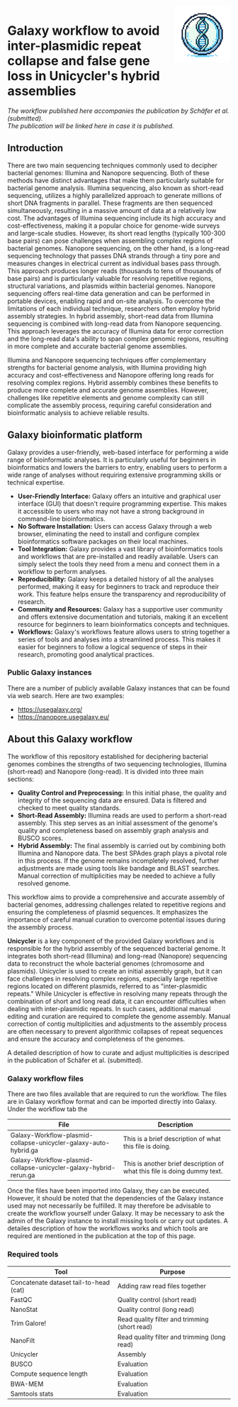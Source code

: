 <img align="right" src="https://github.com/wennj/plasmid-collapse-gene-loss-unicycler-galaxy/blob/main/pcglug_logo.png" width="128"/>  
  
# Galaxy workflow to avoid inter-plasmidic repeat collapse and false gene loss in Unicycler's hybrid assemblies

*The workflow published here accompanies the publication by Schäfer et al. (submitted).  
The publication will be linked here in case it is published.*

## Introduction
There are two main sequencing techniques commonly used to decipher bacterial genomes: Illumina and Nanopore sequencing. Both of these methods have distinct advantages that make them particularly suitable for bacterial genome analysis. Illumina sequencing, also known as short-read sequencing, utilizes a highly parallelized approach to generate millions of short DNA fragments in parallel. These fragments are then sequenced simultaneously, resulting in a massive amount of data at a relatively low cost. The advantages of Illumina sequencing include its high accuracy and cost-effectiveness, making it a popular choice for genome-wide surveys and large-scale studies. However, its short read lengths (typically 100-300 base pairs) can pose challenges when assembling complex regions of bacterial genomes. Nanopore sequencing, on the other hand, is a long-read sequencing technology that passes DNA strands through a tiny pore and measures changes in electrical current as individual bases pass through. This approach produces longer reads (thousands to tens of thousands of base pairs) and is particularly valuable for resolving repetitive regions, structural variations, and plasmids within bacterial genomes. Nanopore sequencing offers real-time data generation and can be performed in portable devices, enabling rapid and on-site analysis. To overcome the limitations of each individual technique, researchers often employ hybrid assembly strategies. In hybrid assembly, short-read data from Illumina sequencing is combined with long-read data from Nanopore sequencing. This approach leverages the accuracy of Illumina data for error correction and the long-read data's ability to span complex genomic regions, resulting in more complete and accurate bacterial genome assemblies.  
  
Illumina and Nanopore sequencing techniques offer complementary strengths for bacterial genome analysis, with Illumina providing high accuracy and cost-effectiveness and Nanopore offering long reads for resolving complex regions. Hybrid assembly combines these benefits to produce more complete and accurate genome assemblies. However, challenges like repetitive elements and genome complexity can still complicate the assembly process, requiring careful consideration and bioinformatic analysis to achieve reliable results.

## Galaxy bioinformatic platform
Galaxy provides a user-friendly, web-based interface for performing a wide range of bioinformatic analyses. It is particularly useful for beginners in bioinformatics and lowers the barriers to entry, enabling users to perform a wide range of analyses without requiring extensive programming skills or technical expertise.  

+ <b>User-Friendly Interface:</b> Galaxy offers an intuitive and graphical user interface (GUI) that doesn't require programming expertise. This makes it accessible to users who may not have a strong background in command-line bioinformatics.
+ <b>No Software Installation:</b> Users can access Galaxy through a web browser, eliminating the need to install and configure complex bioinformatics software packages on their local machines.
+ <b>Tool Integration:</b> Galaxy provides a vast library of bioinformatics tools and workflows that are pre-installed and readily available. Users can simply select the tools they need from a menu and connect them in a workflow to perform analyses.  
+ <b>Reproducibility:</b> Galaxy keeps a detailed history of all the analyses performed, making it easy for beginners to track and reproduce their work. This feature helps ensure the transparency and reproducibility of research.  
+ <b>Community and Resources:</b> Galaxy has a supportive user community and offers extensive documentation and tutorials, making it an excellent resource for beginners to learn bioinformatics concepts and techniques.  
+ <b>Workflows:</b> Galaxy's workflows feature allows users to string together a series of tools and analyses into a streamlined process. This makes it easier for beginners to follow a logical sequence of steps in their research, promoting good analytical practices.  

### Public Galaxy instances
There are a number of publicly available Galaxy instances that can be found via web search. Here are two examples:
+ https://usegalaxy.org/
+ https://nanopore.usegalaxy.eu/


## About this Galaxy workflow
The workflow of this repository established for deciphering bacterial genomes combines the strengths of two sequencing technologies, Illumina (short-read) and Nanopore (long-read). It is divided into three main sections:  
+ **Quality Control and Preprocessing:** In this initial phase, the quality and integrity of the sequencing data are ensured. Data is filtered and checked to meet quality standards.
+ **Short-Read Assembly:** Illumina reads are used to perform a short-read assembly. This step serves as an initial assessment of the genome's quality and completeness based on assembly graph analysis and BUSCO scores.
+ **Hybrid Assembly:** The final assembly is carried out by combining both Illumina and Nanopore data. The best SPAdes graph plays a pivotal role in this process. If the genome remains incompletely resolved, further adjustments are made using tools like bandage and BLAST searches. Manual correction of multiplicities may be needed to achieve a fully resolved genome.

This workflow aims to provide a comprehensive and accurate assembly of bacterial genomes, addressing challenges related to repetitive regions and ensuring the completeness of plasmid sequences. It emphasizes the importance of careful manual curation to overcome potential issues during the assembly process.

**Unicycler** is a key component of the provided Galaxy workflows and is responsible for the hybrid assembly of the sequenced bacterial genome. It integrates both short-read (Illumina) and long-read (Nanopore) sequencing data to reconstruct the whole bacterial genomes (chromosome and plasmids). Unicycler is used to create an initial assembly graph, but it can face challenges in resolving complex regions, especially large repetitive regions located on different plasmids, referred to as "inter-plasmidic repeats." While Unicycler is effective in resolving many repeats through the combination of short and long read data, it can encounter difficulties when dealing with inter-plasmidic repeats. In such cases, additional manual editing and curation are required to complete the genome assembly. Manual correction of contig multiplicities and adjustments to the assembly process are often necessary to prevent algorithmic collapses of repeat sequences and ensure the accuracy and completeness of the genomes.  

A detailed description of how to curate and adjust multiplicities is descriped in the publication of Schäfer et al. (submitted).

### Galaxy workflow files
There are two files available that are required to run the workflow. The files are in Galaxy workflow format and can be imported directly into Galaxy. Under the workflow tab the   

|File                                                               |Description            |
|-------------------------------------------------------------------|-----------------------|
|Galaxy-Workflow-plasmid-collapse-unicycler-galaxy-auto-hybrid.ga   |This is a brief description of what this file is doing.|
|Galaxy-Workflow-plasmid-collapse-unicycler-galaxy-hybrid-rerun.ga  |This is another brief description of what this file is doing dummy text.                       |

Once the files have been imported into Galaxy, they can be executed. However, it should be noted that the dependencies of the Galaxy instance used may not necessarily be fulfilled. It may therefore be advisable to create the workflow yourself under Galaxy. It may be necessary to ask the admin of the Galaxy instance  to install missing tools or carry out updates. A detailes description of how the workflows works and which tools are required are mentioned in the publication at the top of this page.

### Required tools

| Tool                                   | Purpose                                       |
|----------------------------------------|-----------------------------------------------|
| Concatenate dataset tail-to-head (cat) | Adding raw read files together                |
| FastQC                                 | Quality control (short read)                  |
| NanoStat                               | Quality control (long read)                   |
| Trim Galore!                           | Read quality filter and trimming (short read) |
| NanoFilt                               | Read quality filter and trimming (long read)  |
| Unicycler                              | Assembly                                      |
| BUSCO                                  | Evaluation                                    |
| Compute sequence length                | Evaluation                                    |
| BWA-MEM                                | Evaluation                                    |
| Samtools stats                         | Evaluation                                    |
